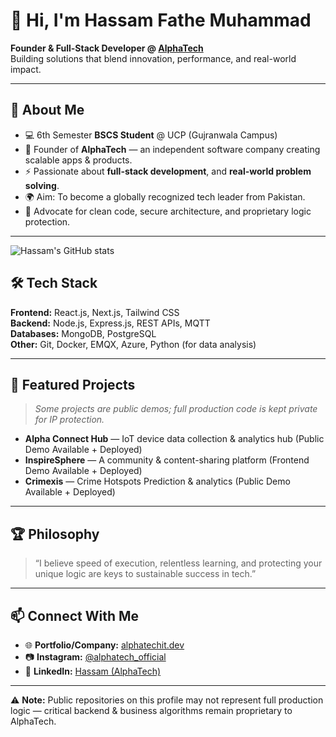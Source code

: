 # 👋 Hi, I'm Hassam Fathe Muhammad
**Founder & Full-Stack Developer @ [AlphaTech](https://alphatechit.dev)**  
Building solutions that blend innovation, performance, and real-world impact.

---

## 🚀 About Me
- 💻 6th Semester **BSCS Student** @ UCP (Gujranwala Campus)
- 🏢 Founder of **AlphaTech** — an independent software company creating scalable apps & products.
- ⚡ Passionate about **full-stack development**, and **real-world problem solving**.
- 🌍 Aim: To become a globally recognized tech leader from Pakistan.
- 🔐 Advocate for clean code, secure architecture, and proprietary logic protection.

---

![Hassam's GitHub stats](https://github-readme-stats.vercel.app/api?username=hassamfathe&show_icons=true&theme=radical)


## 🛠 Tech Stack
**Frontend:** React.js, Next.js, Tailwind CSS  
**Backend:** Node.js, Express.js, REST APIs, MQTT  
**Databases:** MongoDB, PostgreSQL  
**Other:** Git, Docker, EMQX, Azure, Python (for data analysis)  

---

## 📌 Featured Projects
> *Some projects are public demos; full production code is kept private for IP protection.*

- **Alpha Connect Hub** — IoT device data collection & analytics hub (Public Demo Available + Deployed)  
- **InspireSphere** — A community & content-sharing platform (Frontend Demo Available + Deployed) 
- **Crimexis** — Crime Hotspots Prediction & analytics (Public Demo Available + Deployed)  

---

## 🏆 Philosophy
> “I believe speed of execution, relentless learning, and protecting your unique logic are keys to sustainable success in tech.”

---

## 📫 Connect With Me
- 🌐 **Portfolio/Company:** [alphatechit.dev](https://alphatechit.dev/hassamfathe)  
- 📷 **Instagram:** [@alphatech_official](https://instagram.com/haxxaamm)  
- 💼 **LinkedIn:** [Hassam (AlphaTech)](https://www.linkedin.com/in/hassam-fathe-muhammad-367a59316/)

---

⚠ **Note:** Public repositories on this profile may not represent full production logic — critical backend & business algorithms remain proprietary to AlphaTech.
